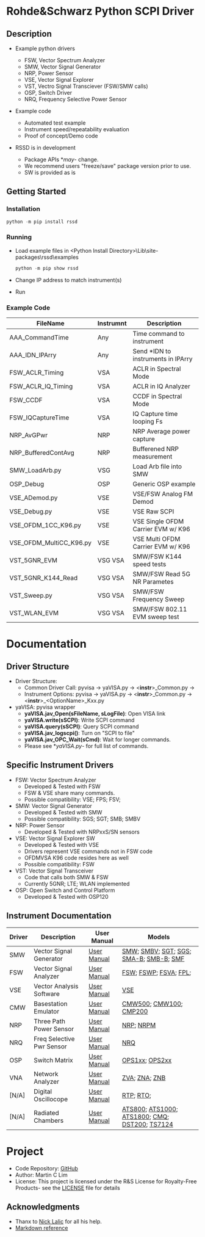 # Rohde&Schwarz Python SCPI Driver

## Description

- Example python drivers
  - FSW, Vector Spectrum Analyzer
  - SMW, Vector Signal Generator
  - NRP, Power Sensor
  - VSE, Vector Signal Explorer
  - VST, Vectro Signal Transciever (FSW/SMW calls)
  - OSP, Switch Driver
  - NRQ, Frequency Selective Power Sensor

- Example code
  - Automated test example
  - Instrument speed/repeatability evaluation
  - Proof of concept/Demo code

- RSSD is in development
  - Package APIs **may*- change.
  - We recommend users "freeze/save" package version prior to use.
  - SW is provided as is

## Getting Started

### Installation

```python
python -m pip install rssd
```

### Running

- Load example files in &lt;Python Install Directory&gt;\Lib\site-packages\rssd\examples

    ```python
    python -m pip show rssd
    ```

- Change IP address to match instrument(s)
- Run

### Example Code

FileName                | Instrumnt | Description                        |
------------------------|-----------|------------------------------------|
AAA_CommandTime         | Any       | Time command to instrument         |
AAA_IDN_IPArry          | Any       | Send *IDN to instruments in IPArry |
FSW_ACLR_Timing         | VSA       | ACLR in Spectral Mode              |
FSW_ACLR_IQ_Timing      | VSA       | ACLR in IQ Analyzer                |
FSW_CCDF                | VSA       | CCDF in Spectral Mode              |
FSW_IQCaptureTime       | VSA       | IQ Capture time looping Fs         |
NRP_AvGPwr              | NRP       | NRP Average power capture          |
NRP_BufferedContAvg     | NRP       | Bufferened NRP measurement         |
SMW_LoadArb.py          | VSG       | Load Arb file into SMW             |
OSP_Debug               | OSP       | Generic OSP example                |
VSE_ADemod.py           | VSE       | VSE/FSW Analog FM Demod            |
VSE_Debug.py            | VSE       | VSE Raw SCPI                       |
VSE_OFDM_1CC_K96.py     | VSE       | VSE Single OFDM Carrier EVM w/ K96 |
VSE_OFDM_MultiCC_K96.py | VSE       | VSE Multi  OFDM Carrier EVM w/ K96 |
VST_5GNR_EVM            | VSG VSA   | SMW/FSW K144 speed tests           |
VST_5GNR_K144_Read      | VSG VSA   | SMW/FSW Read 5G NR Parametes       |
VST_Sweep.py            | VSG VSA   | SMW/FSW Frequency Sweep            |
VST_WLAN_EVM            | VSG VSA   | SMW/FSW 802.11 EVM sweep test      |

# Documentation

## Driver Structure

- Driver Structure:
  - Common Driver Call: pyvisa &rarr; yaVISA.py &rarr; &lt;**instr**&gt;\_Common.py &rarr;
  - Instrument Options: pyvisa &rarr; yaVISA.py &rarr; &lt;**instr**&gt;\_Common.py &rarr; &lt;**instr**&gt;\_&lt;OptionName&gt;\_Kxx.py
- yaVISA: pyvisa wrapper
  - **yaVISA.jav_Open(sFileName, sLogFile)**: Open VISA link
  - **yaVISA.write(sSCPI)**: Write SCPI command
  - **yaVISA.query(sSCPI)**: Query SCPI command
  - **yaVISA.jav_logscpi()**: Turn on "SCPI to file"
  - **yaVISA.jav_OPC_Wait(sCmd)**: Wait for longer commands.
  - Please see **yaVISA.py*- for full list of commands.

## Specific Instrument Drivers

- FSW: Vector Spectrum Analyzer
  - Developed & Tested with FSW
  - FSW & VSE share many commands.
  - Possible compatibility: VSE; FPS; FSV;
- SMW: Vector Signal Generator
  - Developed & Tested with SMW
  - Possible compatibility: SGS; SGT; SMB; SMBV
- NRP: Power Sensor
  - Developed & Tested with NRPxxS/SN sensors
- VSE: Vector Signal Explorer SW
  - Developed & Tested with VSE
  - Drivers represent VSE commands not in FSW code
  - OFDMVSA K96 code resides here as well
  - Possible compatibility: FSW
- VST: Vector Signal Transceiver
  - Code that calls both SMW & FSW
  - Currently 5GNR; LTE; WLAN implemented
- OSP: Open Switch and Control Platform
  - Developed & Tested with OSP120

## Instrument Documentation

Driver     | Description | User Manual | Models
-----------|-------------|-------------|--------------
SMW | Vector Signal Generator   | [User Manual](https://www.rohde-schwarz.com/us/search_63238.html?term=smw+vector+user+manual&sort=relevance) | [SMW](https://www.rohde-schwarz.com/us/product/smw200a); [SMBV](https://www.rohde-schwarz.com/us/product/smbv100b); [SGT](https://www.rohde-schwarz.com/us/product/sgt100A); [SGS](https://www.rohde-schwarz.com/us/product/sgs100A); [SMA-B](https://www.rohde-schwarz.com/us/product/sma100b); [SMB-B](https://www.rohde-schwarz.com/us/product/smb100b); [SMF](https://www.rohde-schwarz.com/us/product/smf100a) |
FSW | Vector Signal Analyzer    | [User Manual](https://www.rohde-schwarz.com/us/search_63238.html?term=FSW+user+manual&sort=relevance) | [FSW](https://www.rohde-schwarz.com/us/product/fsw); [FSWP](https://www.rohde-schwarz.com/us/product/fswp); [FSVA](https://www.rohde-schwarz.com/us/product/fsva); [FPL](https://www.rohde-schwarz.com/us/product/fpl1000);
VSE | Vector Analysis Software  | [User Manual](https://www.rohde-schwarz.com/us/search_63238.html?term=vse+base+user+manual) | [VSE](https://www.rohde-schwarz.com/us/product/vse)
CMW | Basestation Emulator      | [User Manual](https://www.rohde-schwarz.com/us/search_63238.html?term=cmw+user+manual) | [CMW500](https://www.rohde-schwarz.com/us/product/CMW500); [CMW100](https://www.rohde-schwarz.com/us/product/CMW100); [CMP200](https://www.rohde-schwarz.com/us/product/CMP200)
NRP | Three Path Power Sensor   | [User Manual](https://www.rohde-schwarz.com/us/search_63238.html?term=nrp_s_sn+user+manual) | [NRP](https://www.rohde-schwarz.com/us/product/nrp_s_sn); [NRPM](https://www.rohde-schwarz.com/us/product/nrpm)
NRQ | Freq Selective Pwr Sensor | [User Manual](https://www.rohde-schwarz.com/us/manual/nrq6/) | [NRQ](https://www.rohde-schwarz.com/us/product/nrq6)
OSP | Switch Matrix             | [User Manual](https://www.rohde-schwarz.com/us/manual/osp/) | [OPS1xx](https://www.rohde-schwarz.com/us/product/osp); [OPS2xx](https://www.rohde-schwarz.com/us/product/osp-n)
VNA | Network Analyzer          | [User Manual](https://www.rohde-schwarz.com/us/manual/zva/) | [ZVA](https://www.rohde-schwarz.com/us/product/zva); [ZNA](https://www.rohde-schwarz.com/us/product/zna); [ZNB](https://www.rohde-schwarz.com/us/product/ZNB)
[N/A] | Digital Oscillocope       | [User Manual](https://www.rohde-schwarz.com/us/manual/rtp/) | [RTP](https://www.rohde-schwarz.com/us/product/RTP); [RTO](https://www.rohde-schwarz.com/us/product/RTO);
[N/A] | Radiated Chambers         | [User Manual](https://www.rohde-schwarz.com/us/manual/ATS1000/) |[ATS800](https://www.rohde-schwarz.com/us/product/ATS800); [ATS1000](https://www.rohde-schwarz.com/us/product/ATS1000); [ATS1800](https://www.rohde-schwarz.com/us/product/ATS1800); [CMQ](https://www.rohde-schwarz.com/us/product/CMQ100); [DST200](https://www.rohde-schwarz.com/us/product/DST200); [TS7124](https://www.rohde-schwarz.com/us/product/ts7124)

# Project

- Code Repository: [GitHub](https://github.com/mclim9/rssd)
- Author: Martin C Lim
- License: This project is licensed under the R&S License for Royalty-Free Products- see the [LICENSE](LICENSE.txt) file for details

## Acknowledgments

- Thanx to [Nick Lalic](https://pypi.org/project/rohdeschwarz/) for all his help.
- [Markdown reference](https://github.com/adam-p/markdown-here/wiki/Markdown-Cheatsheet)